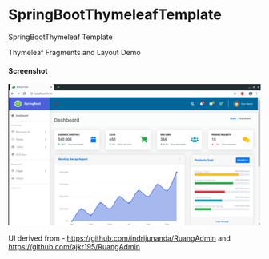 # SpringBootThymeleafTemplate
SpringBootThymeleaf Template 

Thymeleaf Fragments and Layout Demo

<h4> Screenshot </h4>

![springbootrocks](https://github.com/ajkr195/SpringBootThymeleafTemplate/blob/master/screenshots/1.png)



UI derived from - https://github.com/indrijunanda/RuangAdmin and https://github.com/ajkr195/RuangAdmin
